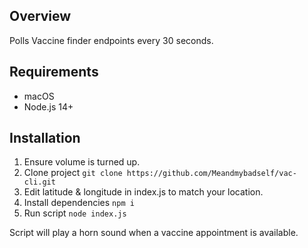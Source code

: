## Overview
Polls Vaccine finder endpoints every 30 seconds.

## Requirements

* macOS
* Node.js 14+

## Installation

1. Ensure volume is turned up.
2. Clone project `git clone https://github.com/Meandmybadself/vac-cli.git`
3. Edit latitude & longitude in index.js to match your location.
4. Install dependencies `npm i`
5. Run script `node index.js`

Script will play a horn sound when a vaccine appointment is available.

